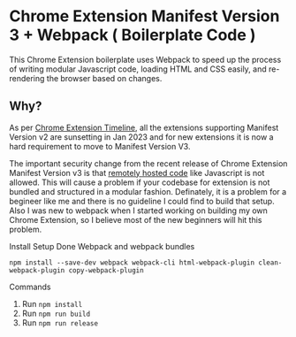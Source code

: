 # Chrome Extension Manifest Version 3 + Webpack  ( Boilerplate Code )

This Chrome Extension boilerplate uses Webpack to speed up the process of writing modular Javascript code, loading HTML and CSS easily, and re-rendering the browser based on changes.

## Why?

As per [Chrome Extension Timeline](https://developer.chrome.com/docs/extensions/mv3/mv2-sunset/), all the extensions supporting Manifest Version v2 are sunsetting  in Jan 2023 and for new extensions it is now a hard requirement to move to Manifest Version V3.

The important security change from the recent release of Chrome Extension Manifest Version v3 is that [remotely hosted code](https://developer.chrome.com/docs/extensions/mv3/intro/mv3-overview/#remotely-hosted-code) like Javascript is not allowed. This will cause a problem if your codebase for extension is not bundled and structured in a modular fashion. Definately, it is a problem for a begineer like me and there is no guideline I could find to build that setup. Also I was new to webpack when I started working on building my own Chrome Extension, so I believe most of the new beginners will hit this problem.



Install Setup Done Webpack and webpack bundles 

`npm install --save-dev webpack webpack-cli html-webpack-plugin clean-webpack-plugin copy-webpack-plugin`


Commands

1. Run `npm install`
2. Run `npm run build`
3. Run `npm run release`
